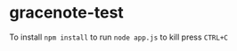 gracenote-test
==============

To install `npm install`
to run `node app.js`
to kill press `CTRL+C`
